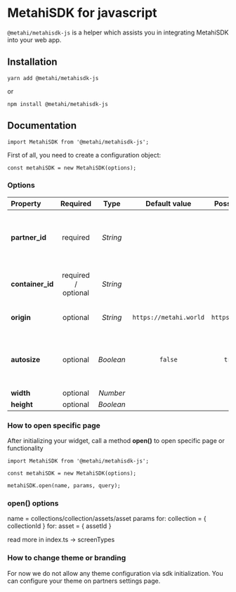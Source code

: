 # MetahiSDK for javascript

`@metahi/metahisdk-js` is a helper which assists you in integrating MetahiSDK into your web app.

## Installation

```
yarn add @metahi/metahisdk-js
```

or

```
npm install @metahi/metahisdk-js
```

## Documentation

```
import MetahiSDK from '@metahi/metahisdk-js';
```

First of all, you need to create a configuration object:

```
const metahiSDK = new MetahiSDK(options);
```

### Options

| Property                                                                                                                                                                                                                           |           Required           |   Type    |     Default value      |  Possible value(s)   | Description                                                                                                                                                                             |
|:-----------------------------------------------------------------------------------------------------------------------------------------------------------------------------------------------------------------------------------|:----------------------------:|:---------:|:----------------------:|:--------------------:|-----------------------------------------------------------------------------------------------------------------------------------------------------------------------------------------|
| **partner_id**                                                                                                                                                                                                                     |           required           | *String*  |                        |                      | **partner_id** will be given to you upon your registration as partner. It's required to track your commission and statistics. If you don't have one, [contact us](https://metahi.world) |
| **container_id**                                                                                                                                                                                                                   |     required / optional      | *String*  |                        |                      | ID of the parent DOM element of the module. Required if you want to use the **mount** method.                                                                                           |
| **origin**                                                                                                                                                                                                                         |           optional           | *String*  | `https://metahi.world` | `https://metahi.dev` | Required to initialise the module in the specific environment.                                                                                                                          |
| **autosize**                                                                                                                                                                                                                       |           optional           | *Boolean* |        `false`         |    `true, false`     | By default, module will use 100% of the width and 100% of the height of the parent element. If 'true', width and height options are ignored.                                            |
| **width**                                                                                                                                                                                                                          |           optional           | *Number*  |                        |                      | Fixed module width, in pixels.                                                                                                                                                          |
| **height**                                                                                                                                                                                                                         |           optional           | *Boolean* |                        |                      | Fixed module height, in pixels.                                                                                                                                                         |

### How to open specific page

After initializing your widget, call a method **open()** to open specific page or functionality

```
import MetahiSDK from '@metahi/metahisdk-js';

const metahiSDK = new MetahiSDK(options);

metahiSDK.open(name, params, query);
```

### open() options

name = collections/collection/assets/asset
params
for: collection = { collectionId }
for: asset = { assetId }

read more in index.ts -> screenTypes

### How to change theme or branding

For now we do not allow any theme configuration via sdk initialization. You can configure your theme on partners settings page.